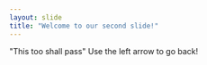 ```yaml
---
layout: slide
title: "Welcome to our second slide!"
---
```

"This too shall pass"
Use the left arrow to go back!
